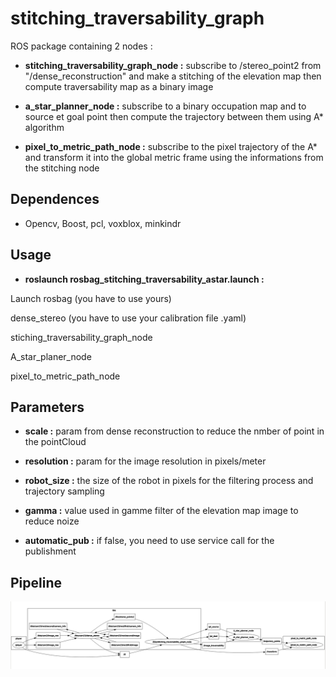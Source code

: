 # stitching_traversability_graph #
ROS package containing 2 nodes :

*  **stitching_traversability_graph_node :** subscribe to /stereo_point2 from "/dense_reconstruction" and make a stitching of the elevation map then compute traversability map as a binary image

*  **a_star_planner_node :**  subscribe to a binary occupation map and to source et goal point then compute the trajectory between them using A* algorithm

*  **pixel_to_metric_path_node :**  subscribe to the pixel trajectory of the A* and transform it into the global metric frame using the informations from the stitching node

## Dependences ##

* Opencv, Boost, pcl, voxblox, minkindr

## Usage ##

* **roslaunch rosbag_stitching_traversability_astar.launch :** 

Launch rosbag (you have to use yours) 

dense_stereo (you have to use your calibration file .yaml)

stiching_traversability_graph_node

A_star_planer_node

pixel_to_metric_path_node

## Parameters ##

* **scale :** param from dense reconstruction to reduce the nmber of point in the pointCloud

* **resolution :** param for the image resolution in pixels/meter

* **robot_size :** the size of the robot in pixels for the filtering process and trajectory sampling

* **gamma :** value used in gamme filter of the elevation map image to reduce noize

* **automatic_pub :** if false, you need to use service call for the publishment

## Pipeline ##

![alt text](https://raw.githubusercontent.com/Renaudeau82/stitching_traversability_graph/master/pipeline.png "Pipeline")
